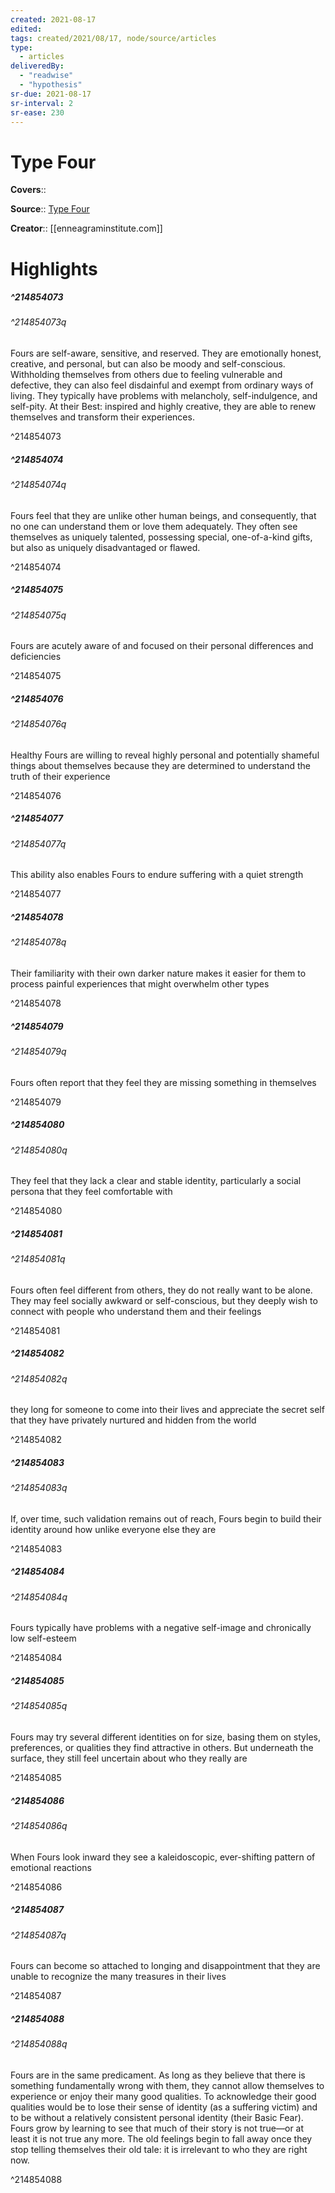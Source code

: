 ```yaml
---
created: 2021-08-17
edited:
tags: created/2021/08/17, node/source/articles
type: 
  - articles
deliveredBy: 
  - "readwise"
  - "hypothesis"
sr-due: 2021-08-17
sr-interval: 2
sr-ease: 230
---
```

# Type Four

**Covers**:: 

**Source**:: [Type Four](https://www.enneagraminstitute.com/type-4)

**Creator**:: [[enneagraminstitute.com]]

# Highlights
##### ^214854073



###### ^214854073q

Fours are self-aware, sensitive, and reserved. They are emotionally honest, creative, and personal, but can also be moody and self-conscious. Withholding themselves from others due to feeling vulnerable and defective, they can also feel disdainful and exempt from ordinary ways of living. They typically have problems with melancholy, self-indulgence, and self-pity. At their Best: inspired and highly creative, they are able to renew themselves and transform their experiences. 

^214854073

##### ^214854074



###### ^214854074q

Fours feel that they are unlike other human beings, and consequently, that no one can understand them or love them adequately. They often see themselves as uniquely talented, possessing special, one-of-a-kind gifts, but also as uniquely disadvantaged or flawed. 

^214854074

##### ^214854075



###### ^214854075q

Fours are acutely aware of and focused on their personal differences and deficiencies 

^214854075

##### ^214854076



###### ^214854076q

Healthy Fours are willing to reveal highly personal and potentially shameful things about themselves because they are determined to understand the truth of their experience 

^214854076

##### ^214854077



###### ^214854077q

This ability also enables Fours to endure suffering with a quiet strength 

^214854077

##### ^214854078



###### ^214854078q

Their familiarity with their own darker nature makes it easier for them to process painful experiences that might overwhelm other types 

^214854078

##### ^214854079



###### ^214854079q

Fours often report that they feel they are missing something in themselves 

^214854079

##### ^214854080



###### ^214854080q

They feel that they lack a clear and stable identity, particularly a social persona that they feel comfortable with 

^214854080

##### ^214854081



###### ^214854081q

Fours often feel different from others, they do not really want to be alone. They may feel socially awkward or self-conscious, but they deeply wish to connect with people who understand them and their feelings 

^214854081

##### ^214854082



###### ^214854082q

they long for someone to come into their lives and appreciate the secret self that they have privately nurtured and hidden from the world 

^214854082

##### ^214854083



###### ^214854083q

If, over time, such validation remains out of reach, Fours begin to build their identity around how unlike everyone else they are 

^214854083

##### ^214854084



###### ^214854084q

Fours typically have problems with a negative self-image and chronically low self-esteem 

^214854084

##### ^214854085



###### ^214854085q

Fours may try several different identities on for size, basing them on styles, preferences, or qualities they find attractive in others. But underneath the surface, they still feel uncertain about who they really are 

^214854085

##### ^214854086



###### ^214854086q

When Fours look inward they see a kaleidoscopic, ever-shifting pattern of emotional reactions 

^214854086

##### ^214854087



###### ^214854087q

Fours can become so attached to longing and disappointment that they are unable to recognize the many treasures in their lives 

^214854087

##### ^214854088



###### ^214854088q

Fours are in the same predicament. As long as they believe that there is something fundamentally wrong with them, they cannot allow themselves to experience or enjoy their many good qualities. To acknowledge their good qualities would be to lose their sense of identity (as a suffering victim) and to be without a relatively consistent personal identity (their Basic Fear). Fours grow by learning to see that much of their story is not true—or at least it is not true any more. The old feelings begin to fall away once they stop telling themselves their old tale: it is irrelevant to who they are right now. 

^214854088


